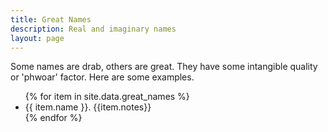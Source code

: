 ```yaml
---
title: Great Names
description: Real and imaginary names
layout: page
---
```

Some names are drab, others are great. They have some intangible quality or 'phwoar' factor. Here are some examples.
<ul>
{% for item in site.data.great_names %}
  <li>
    {{ item.name }}. {{item.notes}}
  </li>
{% endfor %}
</ul>
